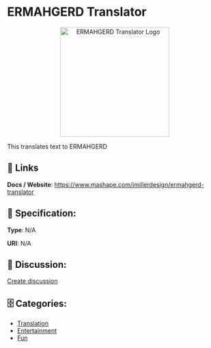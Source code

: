 # ERMAHGERD Translator
<p align="center">
    <img width="256" src="https://raw.githubusercontent.com/apis-list/apis-list/main/apis/ermahgerd-translator/logo_256x256.png" alt="ERMAHGERD Translator Logo"/>
</p>

This translates text to ERMAHGERD

##  🔗 Links
**Docs / Website**: https://www.mashape.com/jmillerdesign/ermahgerd-translator

## 🧬 Specification:
**Type**: N/A

**URI**: N/A

## 💬 Discussion:
[Create discussion](https://github.com/apis-list/apis-list/discussions/new)

## 🗄️ Categories:
- [Translation](https://github.com/apis-list/apis-list#translation)
- [Entertainment](https://github.com/apis-list/apis-list#entertainment)
- [Fun](https://github.com/apis-list/apis-list#fun)



